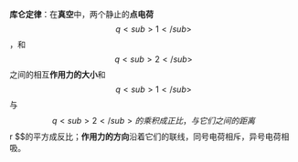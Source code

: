 **库仑定律**：在**真空**中，两个静止的**点电荷**$$ q<sub>1</sub> $$，和$$ q<sub>2</sub> $$之间的相互**作用力的大小**和$$ q<sub>1</sub> $$与$$ q<sub>2</sub>的乘积成正比，与它们之间的距离$$ r $$的平方成反比；**作用力的方向**沿着它们的联线，同号电荷相斥，异号电荷相吸。  
